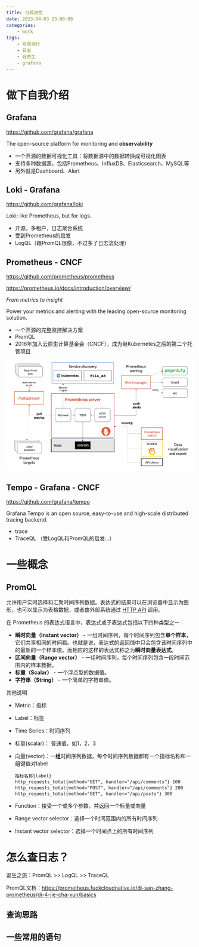 ```yaml
---
title: 可观测性
date: 2023-04-03 23:08:08
categories:
    - work
tags: 
    - 可观测行
    - 日志
    - 云原生
    - grafana
---
```

# 做下自我介绍

## Grafana

https://github.com/grafana/grafana

The open-source platform for monitoring and **observability**

- 一个开源的数据可视化工具：将数据源中的数据转换成可视化图表
- 支持多种数据源，包括Prometheus、InfluxDB、Elasticsearch、MySQL等
- 另外就是Dashboard、Alert

## Loki - Grafana

https://github.com/grafana/loki

Loki: like Prometheus, but for logs.

- 开源，多租户，日志聚合系统
- 受到Prometheus的启发
- LogQL（跟PromQL很像，不过多了日志流处理）



## Prometheus - CNCF

https://github.com/prometheus/prometheus

https://prometheus.io/docs/introduction/overview/

*From metrics to insight*

Power your metrics and alerting with the leading
open-source monitoring solution.

- 一个开源的完整监控解决方案
- PromQL
- 2016年加入云原生计算基金会（CNCF），成为继Kubernetes之后的第二个托管项目

![image-20230401092123696](https://raw.githubusercontent.com/czp1623-g/PicBed/pic/imgimage-20230401092123696.png)



## Tempo - Grafana - CNCF

https://github.com/grafana/tempo

Grafana Tempo is an open source, easy-to-use and high-scale distributed tracing backend. 

- trace
- TraceQL （受LogQL和PromQL的启发...）



# 一些概念

## PromQL

允许用户实时选择和汇聚时间序列数据。表达式的结果可以在浏览器中显示为图形，也可以显示为表格数据，或者由外部系统通过 [HTTP API](https://prometheus.io/docs/prometheus/latest/querying/api/) 调用。

在 Prometheus 的表达式语言中，表达式或子表达式包括以下四种类型之一：

- **瞬时向量（Instant vector）** - 一组时间序列，每个时间序列包含**单个样本**，它们共享相同的时间戳。也就是说，表达式的返回值中只会包含该时间序列中的最新的一个样本值。而相应的这样的表达式称之为**瞬时向量表达式**。
- **区间向量（Range vector）** - 一组时间序列，每个时间序列包含一段时间范围内的样本数据。
- **标量（Scalar）** - 一个浮点型的数据值。
- **字符串（String）** - 一个简单的字符串值。

其他说明

- Metric：指标

- Label：标签

- Time Series：时间序列

- 标量(scalar)： 普通值，如1，2，3

- 向量(vector)：一**组**时间序列数据，每**个**时间序列数据都有一个指标名称和一组键值对label

    ```LogQL
    指标名称{label}
    http_requests_total{method="GET", handler="/api/comments"} 100
    http_requests_total{method="POST", handler="/api/comments"} 200
    http_requests_total{method="GET", handler="/api/posts"} 300
    ```

- Function：接受一个或多个参数，并返回一个标量或向量

- Range vector selector：选择一个时间范围内的所有时间序列

- Instant vector selector：选择一个时间点上的所有时间序列

# 怎么查日志？

诞生之旅：PromQL >> LogQL >> TraceQL

PromQL文档：https://prometheus.fuckcloudnative.io/di-san-zhang-prometheus/di-4-jie-cha-xun/basics

## 查询思路







## 一些常用的语句

